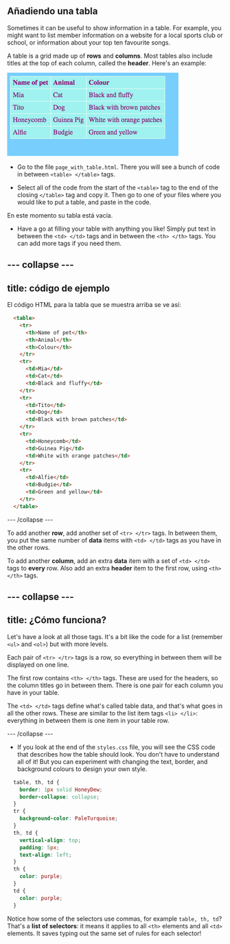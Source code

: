 ## Añadiendo una tabla

Sometimes it can be useful to show information in a table. For example, you might want to list member information on a website for a local sports club or school, or information about your top ten favourite songs.

A table is a grid made up of **rows** and **columns**. Most tables also include titles at the top of each column, called the **header**. Here's an example:

![Ejemplo de información en una tabla.](images/egTableResult.png)

- Go to the file `page_with_table.html`. There you will see a bunch of code in between `<table> </table>` tags.

- Select all of the code from the start of the `<table>` tag to the end of the closing `</table>` tag and copy it. Then go to one of your files where you would like to put a table, and paste in the code.

En este momento su tabla está vacía.

- Have a go at filling your table with anything you like! Simply put text in between the `<td> </td>` tags and in between the `<th> </th>` tags. You can add more tags if you need them.

## \--- collapse \---

## title: código de ejemplo

El código HTML para la tabla que se muestra arriba se ve así:

```html
  <table>
    <tr>
      <th>Name of pet</th>
      <th>Animal</th>
      <th>Colour</th>
    </tr>
    <tr>
      <td>Mia</td>
      <td>Cat</td>
      <td>Black and fluffy</td>
    </tr>
    <tr>
      <td>Tito</td>
      <td>Dog</td>
      <td>Black with brown patches</td>
    </tr>
    <tr>
      <td>Honeycomb</td>
      <td>Guinea Pig</td>
      <td>White with orange patches</td>
    </tr>
    <tr>
      <td>Alfie</td>
      <td>Budgie</td>
      <td>Green and yellow</td>
    </tr>
  </table>
```

\--- /collapse \---

To add another **row**, add another set of `<tr> </tr>` tags. In between them, you put the same number of **data** items with `<td> </td>` tags as you have in the other rows.

To add another **column**, add an extra **data** item with a set of `<td> </td>` tags to **every** row. Also add an extra **header** item to the first row, using `<th> </th>` tags.

## \--- collapse \---

## title: ¿Cómo funciona?

Let's have a look at all those tags. It's a bit like the code for a list (remember `<ul>` and `<ol>`) but with more levels.

Each pair of `<tr> </tr>` tags is a row, so everything in between them will be displayed on one line.

The first row contains `<th> </th>` tags. These are used for the headers, so the column titles go in between them. There is one pair for each column you have in your table.

The `<td> </td>` tags define what's called table data, and that's what goes in all the other rows. These are similar to the list item tags `<li> </li>`: everything in between them is one item in your table row.

\--- /collapse \---

- If you look at the end of the `styles.css` file, you will see the CSS code that describes how the table should look. You don't have to understand all of it! But you can experiment with changing the text, border, and background colours to design your own style.

```css
  table, th, td {
    border: 1px solid HoneyDew;
    border-collapse: collapse;
  }
  tr {
    background-color: PaleTurquoise;
  }
  th, td {
    vertical-align: top;
    padding: 5px;
    text-align: left;
  }
  th {
    color: purple;
  }
  td {
    color: purple;
  }
```

Notice how some of the selectors use commas, for example `table, th, td`? That's a **list of selectors**: it means it applies to all `<th>` elements and all `<td>` elements. It saves typing out the same set of rules for each selector!
